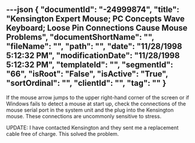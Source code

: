 ---json
{
  "documentId": "-24999874",
  "title": "Kensington Expert Mouse; PC Concepts Wave Keyboard; Loose Pin Connections Cause Mouse Problems",
  "documentShortName": "",
  "fileName": "",
  "path": "",
  "date": "11/28/1998 5:12:32 PM",
  "modificationDate": "11/28/1998 5:12:32 PM",
  "templateId": "",
  "segmentId": "66",
  "isRoot": "False",
  "isActive": "True",
  "sortOrdinal": "",
  "clientId": "",
  "tag": ""
}
---

If the mouse arrow jumps to the upper right-hand corner of the screen or if Windows fails to detect a mouse at start up, check the connections of the mouse serial port in the system unit and the plug into the Kensington mouse. These connections are uncommonly sensitive to stress.

UPDATE: I have contacted Kensington and they sent me a replacement cable free of charge. This solved the problem.
